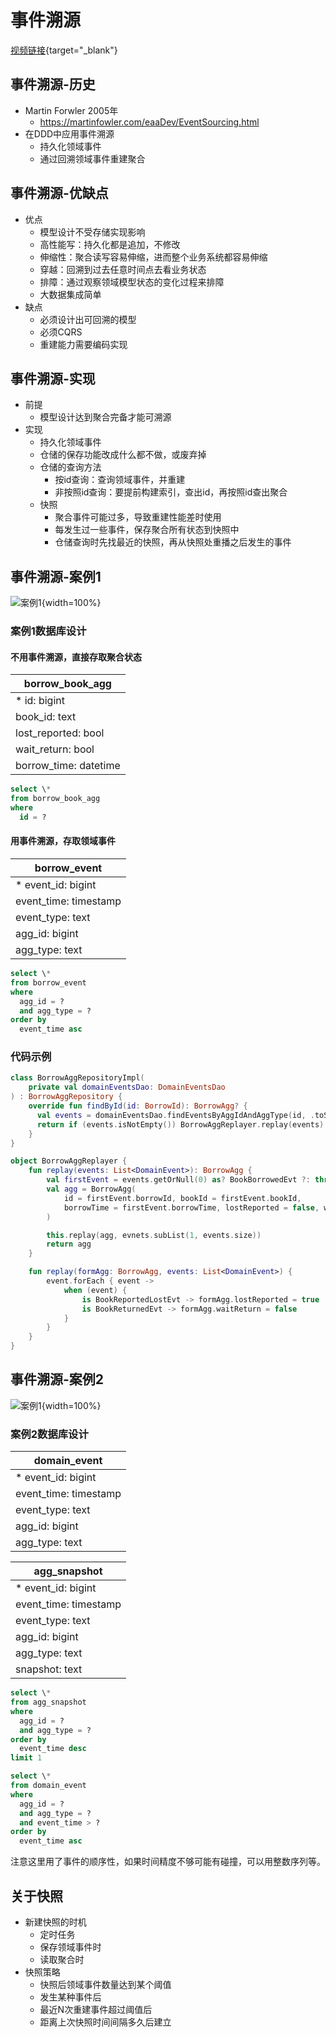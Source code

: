 # 事件溯源

[视频链接](https://www.bilibili.com/video/BV1rk4y1Z7Mr){target="\_blank"}

## 事件溯源-历史

- Martin Forwler 2005年
  - <https://martinfowler.com/eaaDev/EventSourcing.html>
- 在DDD中应用事件溯源
  - 持久化领域事件
  - 通过回溯领域事件重建聚合

## 事件溯源-优缺点

- 优点
  - 模型设计不受存储实现影响
  - 高性能写：持久化都是追加，不修改
  - 伸缩性：聚合读写容易伸缩，进而整个业务系统都容易伸缩
  - 穿越：回溯到过去任意时间点去看业务状态
  - 排障：通过观察领域模型状态的变化过程来排障
  - 大数据集成简单
- 缺点
  - 必须设计出可回溯的模型
  - 必须CQRS
  - 重建能力需要编码实现

## 事件溯源-实现

- 前提
  - 模型设计达到聚合完备才能可溯源
- 实现
  - 持久化领域事件
  - 仓储的保存功能改成什么都不做，或废弃掉
  - 仓储的查询方法
    - 按id查询：查询领域事件，并重建
    - 非按照id查询：要提前构建索引，查出id，再按照id查出聚合
  - 快照
    - 聚合事件可能过多，导致重建性能差时使用
    - 每发生过一些事件，保存聚合所有状态到快照中
    - 仓储查询时先找最近的快照，再从快照处重播之后发生的事件

## 事件溯源-案例1

![案例1](/ddd/event-sourcing1.png){width=100%}

### 案例1数据库设计

#### 不用事件溯源，直接存取聚合状态

| borrow_book_agg       |
| --------------------- |
| \* id: bigint         |
| book_id: text         |
| lost_reported: bool   |
| wait_return: bool     |
| borrow_time: datetime |

```sql
select \*
from borrow_book_agg
where
  id = ?
```

#### 用事件溯源，存取领域事件

| borrow_event          |
| --------------------- |
| \* event_id: bigint   |
| event_time: timestamp |
| event_type: text      |
| agg_id: bigint        |
| agg_type: text        |

```sql
select \*
from borrow_event
where
  agg_id = ?
  and agg_type = ?
order by
  event_time asc
```

### 代码示例

```kt
class BorrowAggRepositoryImpl(
    private val domainEventsDao: DomainEventsDao
) : BorrowAggRepository {
    override fun findById(id: BorrowId): BorrowAgg? {
      val events = domainEventsDao.findEventsByAggIdAndAggType(id, .toString(), "Borrow")
      return if (events.isNotEmpty()) BorrowAggReplayer.replay(events) else null
    }
}

object BorrowAggReplayer {
    fun replay(events: List<DomainEvent>): BorrowAgg {
        val firstEvent = events.getOrNull(0) as? BookBorrowedEvt ?: throw DomainException("第一个事件不是借出书事件")
        val agg = BorrowAgg(
            id = firstEvent.borrowId, bookId = firstEvent.bookId,
            borrowTime = firstEvent.borrowTime, lostReported = false, waitReturn = false
        )

        this.replay(agg, evnets.subList(1, events.size))
        return agg
    }

    fun replay(formAgg: BorrowAgg, events: List<DomainEvent>) {
        event.forEach { event ->
            when (event) {
                is BookReportedLostEvt -> formAgg.lostReported = true
                is BookReturnedEvt -> formAgg.waitReturn = false
            }
        }
    }
}
```

## 事件溯源-案例2

![案例1](/ddd/event-sourcing2.png){width=100%}

### 案例2数据库设计

| domain_event          |
| --------------------- |
| \* event_id: bigint   |
| event_time: timestamp |
| event_type: text      |
| agg_id: bigint        |
| agg_type: text        |

| agg_snapshot          |
| --------------------- |
| \* event_id: bigint   |
| event_time: timestamp |
| event_type: text      |
| agg_id: bigint        |
| agg_type: text        |
| snapshot: text        |

```sql
select \*
from agg_snapshot
where
  agg_id = ?
  and agg_type = ?
order by
  event_time desc
limit 1
```

```sql
select \*
from domain_event
where
  agg_id = ?
  and agg_type = ?
  and event_time > ?
order by
  event_time asc
```

注意这里用了事件的顺序性，如果时间精度不够可能有碰撞，可以用整数序列等。

## 关于快照

- 新建快照的时机
  - 定时任务
  - 保存领域事件时
  - 读取聚合时
- 快照策略
  - 快照后领域事件数量达到某个阈值
  - 发生某种事件后
  - 最近N次重建事件超过阈值后
  - 距离上次快照时间间隔多久后建立
